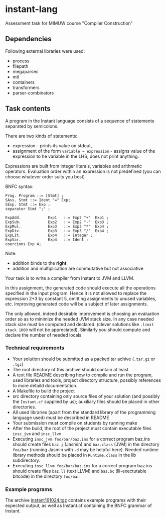 # instant-lang

Assessment task for MIMUW course "Compiler Construction"

## Dependencies

Following external libraries were used:
- process
- filepath
- megaparsec
- mtl
- containers
- transformers
- parser-combinators


## Task contents

A program in the Instant language consists of a sequence of statements separated by semicolons.

There are two kinds of statements:

- expression - prints its value on stdout,
- assignment of the form `variable = expression` - assigns value of the expression to he variable in the LHS; does not print anything.

Expressions are built from integer literals, variables and arithmetic operators. Evaluation order within an expression is not predefined (you can choose whatever order suits you best)

BNFC syntax:

```
Prog. Program ::= [Stmt] ;
SAss. Stmt ::= Ident "=" Exp;
SExp. Stmt ::= Exp ;
separator Stmt ";" ;

ExpAdd.            Exp1   ::= Exp2 "+"  Exp1 ;
ExpSub.            Exp2   ::= Exp2 "-"  Exp3 ;
ExpMul.            Exp3   ::= Exp3 "*"  Exp4 ;
ExpDiv.            Exp3   ::= Exp3 "/"  Exp4 ;
ExpLit.            Exp4   ::= Integer ;
ExpVar.            Exp4   ::= Ident ;
coercions Exp 4;
```

Note:

- addition binds to the **right**
- addition and multiplication are commutative but not associative

Your task is to write a compiler from Instant to JVM and LLVM.

In this assignment, the generated code should execute all the operations specified in the input program. Hence it is not allowed to replace the expression 2+3 by constant 5, omitting assignments to unused variables, etc. Improving generated code will be a subject of later assignments.

The only allowed, indeed desirable improvement is choosing an evaluation order so as to minimize the needed JVM stack size. In any case needed stack size must be computed and declared. (clever solutions like `.limit stack 1000` will not be appreciated). Similarly you should compute and declare the number of needed locals.

### Technical requirements
- Your solution should be submitted as a packed tar achive (`.tar.gz` or `.tgz`)
- The root directory of this archive should contain at least
- A text file README describing how to compile and run the program, used libraries and tools, project directory structure, possibly references to more detaild documentation.
- A Makefile to build the project
- src directory containing only source files of your solution (and possibly the `Instant.cf` supplied by us); auxiliary files should be placed in other directories.
- All used libraries (apart from the standard library of the programming language used) must be described in README
- Your submission must compile on students by running make
- After the build, the root of the project must contain executable files `insc_jvm` and `insc_llvm`
- Executing `insc_jvm foo/bar/baz.ins` for a correct program baz.ins should create files `baz.j` (Jasmin) and `baz.class` (JVM) in the directory `foo/bar` (running Jasmin with `-d` may be helpful here). Needed runtime library methods should be placed in `Runtime.class` in the lib subdirectory.
- Executing `insc_llvm foo/bar/baz.ins` for a correct program baz.ins should create files `baz.ll` (text LLVM) and `baz.bc` (lli-exectutable bitcode) in the directory `foo/bar`.

### Example programs
The archive [instant161024.tgz](https://www.mimuw.edu.pl/~ben/Zajecia/Mrj2019/instant161024.tgz) contains example programs with their expected output, as well as Instant.cf containing the BNFC grammar of Instant.

